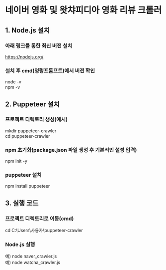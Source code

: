 # 네이버 영화 및 왓챠피디아 영화 리뷰 크롤러
## 1. Node.js 설치
### 아래 링크를 통한 최신 버전 설치
https://nodejs.org/
### 설치 후 cmd(명령프롬프트)에서 버전 확인
node -v  
npm -v

## 2. Puppeteer 설치
### 프로젝트 디렉토리 생성(예시)
mkdir puppeteer-crawler  
cd puppeteer-crawler
### npm 초기화(package.json 파일 생성 후 기본적인 설정 입력)
npm init -y
### puppeteer 설치
npm install puppeteer

## 3. 실행 코드
### 프로젝트 디렉토리로 이동(cmd)
cd C:\Users\사용자\puppeteer-crawler
### Node.js 실행
예) node naver_crawler.js  
예) node watcha_crawler.js
